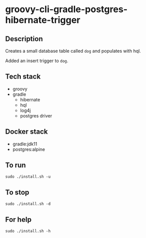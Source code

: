 # groovy-cli-gradle-postgres-hibernate-trigger

## Description
Creates a small database table
called `dog` and populates with hql.

Added an insert trigger to `dog`.

## Tech stack
- groovy
- gradle
  - hibernate
  - hql
  - log4j
  - postgres driver

## Docker stack
- gradle:jdk11
- postgres:alpine

## To run
`sudo ./install.sh -u`

## To stop
`sudo ./install.sh -d`

## For help
`sudo ./install.sh -h`

